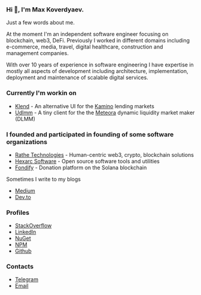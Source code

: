### Hi 👋, I'm Max Koverdyaev.

Just a few words about me.

At the moment I'm an independent software engineer focusing on blockchain, web3, DeFi. Previously I worked in different domains including 
e-commerce, media, travel, digital healthcare, construction and management companies.

With over 10 years of experience in software engineering I have expertise in mostly all aspects
of development including architecture, implementation, deployment and maintenance of scalable digital services.

### Currently I'm workin on
* [Klend](https://klend.xyz) - An alternative UI for the [Kamino](https://app.kamino.finance) lending markets
* [Udlmm](https://udlmm.xyz) - A tiny client for the the [Meteora](https://app.meteora.ag) dynamic liquidity market maker (DLMM)

### I founded and participated in founding of some software organizations

* [Rathe Technologies](https://github.com/rathe-tech) - Human-centric web3, crypto, blockchain solutions
* [Hexarc Software](https://github.com/hexarc-software) - Open source software tools and utilities
* [Fondify](https://fondify.app) - Donation platform on the Solana blockchain


Sometimes I write to my blogs
* [Medium](https://shadeglare.medium.com)
* [Dev.to](https://dev.to/shadeglare)

### Profiles
* [StackOverflow](https://stackoverflow.com/users/334904/shadeglare)
* [LinkedIn](https://www.linkedin.com/in/max-koverdyaev-10aa9a21)
* [NuGet](https://www.nuget.org/profiles/shadeglare)
* [NPM](https://www.npmjs.com/~shadeglare)
* [Github](https://github.com/shadeglare)

### Contacts
* [Telegram](https://t.me/shadeglare)
* [Email](mailto:shadeglare@gmail.com)
